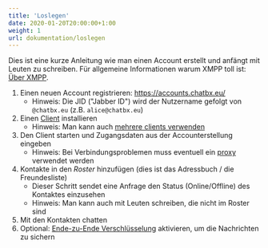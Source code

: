 ```yaml
---
title: 'Loslegen'
date: 2020-01-20T20:00:00+1:00
weight: 1
url: dokumentation/loslegen
---
```


Dies ist eine kurze Anleitung wie man einen Account erstellt und anfängt mit Leuten zu schreiben. Für allgemeine Informationen warum XMPP toll ist: [Über XMPP](../xmpp/).

1. Einen neuen Account registrieren: https://accounts.chatbx.eu/
	- Hinweis: Die JID ("Jabber ID") wird der Nutzername gefolgt von `@chatbx.eu` (z.B. `alice@chatbx.eu`)
2. Einen [Client](../clients/) installieren
	- Hinweis: Man kann auch [mehrere clients verwenden](../mehrere_clients/)
3. Den Client starten und Zugangsdaten aus der Accounterstellung eingeben
	- Hinweis: Bei Verbindungsproblemen muss eventuell ein [proxy](../proxy/) verwendet werden
4. Kontakte in den *Roster* hinzufügen (dies ist das Adressbuch / die Freundesliste)
	- Dieser Schritt sendet eine Anfrage den Status (Online/Offline) des Kontaktes einzusehen
	- Hinweis: Man kann auch mit Leuten schreiben, die nicht im Roster sind
5. Mit den Kontakten chatten
6. Optional: [Ende-zu-Ende Verschlüsselung](../omemo/) aktivieren, um die Nachrichten zu sichern
